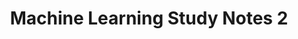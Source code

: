 ---
layout: post
title: Machine Learning Study Notes 2
categories: Machine Learning
description: Machine Learning Study Notes
keywords: Machine Learning
---